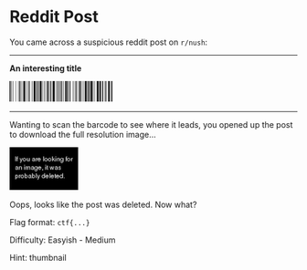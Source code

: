 # Reddit Post

You came across a suspicious reddit post on `r/nush`:

---

**An interesting title**

![post thumbnail](post_img_thumb.png)

---

Wanting to scan the barcode to see where it leads, you opened up the post to download the full resolution image...

![post image](post_img.png)

Oops, looks like the post was deleted. Now what?

Flag format: `ctf{...}`

Difficulty: Easyish - Medium

Hint: thumbnail

